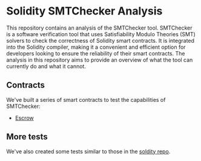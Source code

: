 # Solidity SMTChecker Analysis
This repository contains an analysis of the SMTChecker tool. SMTChecker is a
software verification tool that uses Satisfiability Modulo Theories (SMT)
solvers to check the correctness of Solidity smart contracts. It is integrated
into the Solidity compiler, making it a convenient and efficient option for
developers looking to ensure the reliability of their smart contracts. The
analysis in this repository aims to provide an overview of what the tool can
currently do and what it cannot. 

## Contracts
We've built a series of smart contracts to test the capabilities of SMTChecker:

- [Escrow](contracts/escrow/)

## More tests
We've also created some tests similar to those in the 
[soldity repo](https://github.com/ethereum/solidity/tree/develop/test/libsolidity/smtCheckerTests).
